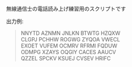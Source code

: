 無線通信士の電話読み上げ練習用のスクリプトです

出力例:
> NNYTD  AZNMN  JNLKN  BTWTG  HZQXW  
> CLGPJ  PCHHW  ROGWG  ZYQOA  VWECL  
> EXOET  VUFEM  OCMRV  RFRMI  FQDUW  
> ODMPG  XZAYS  OQGIY  CACES  AAUCV  
> QZZEL  SPCKV  KSUEJ  CVSEV  HRIFC 